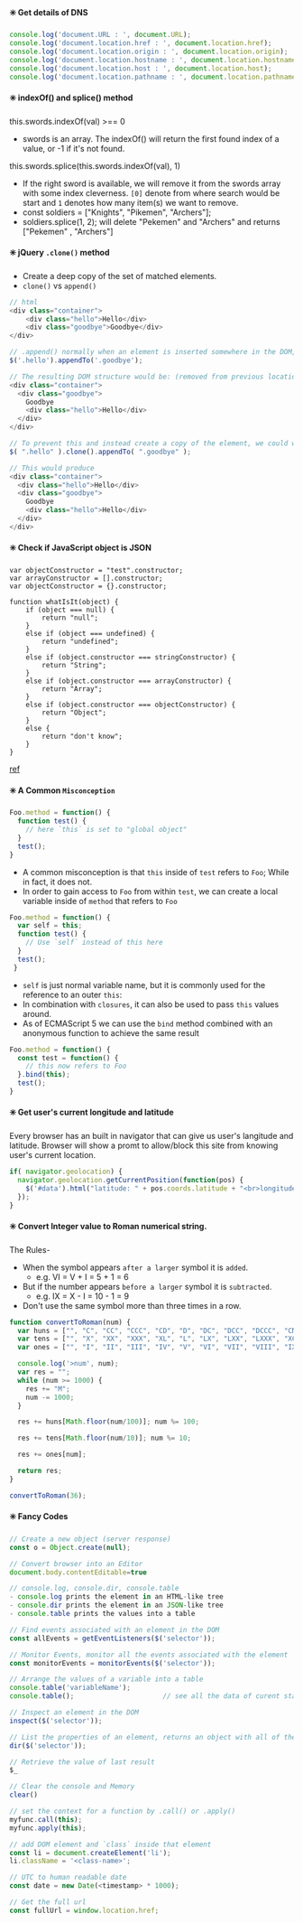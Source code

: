 #### :eight_spoked_asterisk: Get details of DNS
```js
console.log('document.URL : ', document.URL);                             // http://sub.mydomain.com:1234/a/b/c/d
console.log('document.location.href : ', document.location.href);         // http://sub.mydomain.com:1234/a/b/c/d 
console.log('document.location.origin : ', document.location.origin);     // http://sub.mydomain.com:1234  
console.log('document.location.hostname : ', document.location.hostname); // sub.mydomain.com
console.log('document.location.host : ', document.location.host);         // sub.mydomain.com:9999
console.log('document.location.pathname : ', document.location.pathname); // /a/b/c/d
```

#### :eight_spoked_asterisk: indexOf() and splice() method
this.swords.indexOf(val) >== 0  
- swords is an array. The indexOf() will return the first found index of a value, or -1 if it's not found. 

this.swords.splice(this.swords.indexOf(val), 1)
- If the right sword is available, we will remove it from the swords array with some index cleverness. `[0]` denote from where search would be start and `1` denotes how many item(s) we want to remove.
- const soldiers = ["Knights", "Pikemen", "Archers"];
- soldiers.splice(1, 2); will delete "Pekemen" and "Archers" and returns ["Pekemen" , "Archers"]
 
#### :eight_spoked_asterisk: jQuery `.clone()` method
- Create a deep copy of the set of matched elements.
- `clone()` vs `append()`

```js
// html 
<div class="container">
    <div class="hello">Hello</div>
    <div class="goodbye">Goodbye</div>
</div>

// .append() normally when an element is inserted somewhere in the DOM, it is moved from its old location
$('.hello').appendTo('.goodbye');

// The resulting DOM structure would be: (removed from previous location and in new position)
<div class="container">
  <div class="goodbye">
    Goodbye
    <div class="hello">Hello</div>
  </div>
</div>

// To prevent this and instead create a copy of the element, we could write the following:
$( ".hello" ).clone().appendTo( ".goodbye" );

// This would produce 
<div class="container">
  <div class="hello">Hello</div>
  <div class="goodbye">
    Goodbye
    <div class="hello">Hello</div>
  </div>
</div>
```

#### :eight_spoked_asterisk: Check if JavaScript object is JSON
```
var objectConstructor = "test".constructor;
var arrayConstructor = [].constructor;
var objectConstructor = {}.constructor;

function whatIsIt(object) {
    if (object === null) {
        return "null";
    }
    else if (object === undefined) {
        return "undefined";
    }
    else if (object.constructor === stringConstructor) {
        return "String";
    }
    else if (object.constructor === arrayConstructor) {
        return "Array";
    }
    else if (object.constructor === objectConstructor) {
        return "Object";
    }
    else {
        return "don't know";
    }
}
```
[ref](http://stackoverflow.com/questions/11182924/how-to-check-if-javascript-object-is-json)
 
#### :eight_spoked_asterisk: A Common `Misconception`
```js
Foo.method = function() {
  function test() {
    // here `this` is set to "global object"
  }
  test();
}
```
- A common misconception is that `this` inside of `test` refers to `Foo`; While in fact, it does not.
- In order to gain access to `Foo` from within `test`, we can create a local variable inside of `method` that refers to `Foo`
```js
Foo.method = function() {
  var self = this;
  function test() {
    // Use `self` instead of this here
  }
  test();
 }
```
- `self` is just normal variable name, but it is commonly used for the reference to an outer `this`:
- In combination with `closures`, it can also be used to pass `this` values around.
- As of ECMAScript 5 we can use the `bind` method combined with an anonymous function to achieve the same result
```js
Foo.method = function() {
  const test = function() {
    // this now refers to Foo
  }.bind(this);
  test();
}
```

#### :eight_spoked_asterisk: Get user's current longitude and latitude
Every browser has an built in navigator that can give us user's langitude and latitude.
Browser will show a promt to allow/block this site from knowing user's current location.

```js
if( navigator.geolocation) {
  navigator.geolocation.getCurrentPosition(function(pos) {
    $('#data').html("latitude: " + pos.coords.latitude + "<br>longitude: " + pos.coords.longitude);
  });
}
```

#### :eight_spoked_asterisk: Convert Integer value to Roman numerical string.

The Rules-
- When the symbol appears `after a larger` symbol it is `added`.
  - e.g. VI = V + I = 5 + 1 = 6
- But if the number appears `before a larger` symbol it is `subtracted`.
  - e.g. IX = X - I = 10 - 1 = 9
- Don't use the same symbol more than three times in a row.


```js
function convertToRoman(num) {
  var huns = ["", "C", "CC", "CCC", "CD", "D", "DC", "DCC", "DCCC", "CM"];
  var tens = ["", "X", "XX", "XXX", "XL", "L", "LX", "LXX", "LXXX", "XC"];
  var ones = ["", "I", "II", "III", "IV", "V", "VI", "VII", "VIII", "IX"];

  console.log('>num', num);
  var res = "";
  while (num >= 1000) {
    res += "M";
    num -= 1000;
  }

  res += huns[Math.floor(num/100)]; num %= 100;

  res += tens[Math.floor(num/10)]; num %= 10;

  res += ones[num];

  return res;
}

convertToRoman(36);
```
 
#### :eight_spoked_asterisk: Fancy Codes

```js
// Create a new object (server response)
const o = Object.create(null);

// Convert browser into an Editor
document.body.contentEditable=true

// console.log, console.dir, console.table
- console.log prints the element in an HTML-like tree
- console.dir prints the element in an JSON-like tree
- console.table prints the values into a table

// Find events associated with an element in the DOM
const allEvents = getEventListeners($('selector'));

// Monitor Events, monitor all the events associated with the element
const monitorEvents = monitorEvents($('selector'));

// Arrange the values of a variable into a table
console.table('variableName');
console.table();                      // see all the data of curent state

// Inspect an element in the DOM
inspect($('selector'));

// List the properties of an element, returns an object with all of the properties associated with its DOM element
dir($('selector'));

// Retrieve the value of last result
$_

// Clear the console and Memory
clear()

// set the context for a function by .call() or .apply()
myfunc.call(this);
myfunc.apply(this);

// add DOM element and `class` inside that element
const li = document.createElement('li');
li.className = '<class-name>';

// UTC to human readable date
const date = new Date(<timestamp> * 1000);

// Get the full url
const fullUrl = window.location.href;
```







































